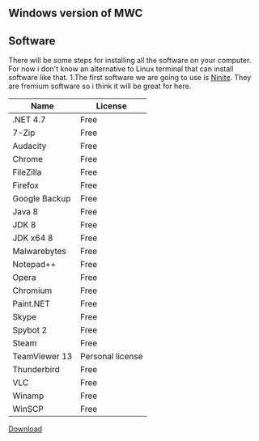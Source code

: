 ## Windows version of MWC

## Software
There will be some steps for installing all the software on your computer. For now i don't know an alternative to Linux terminal that can install software like that. 
1.The first software we are going to use is [Ninite](https://ninite.com). They are fremium software so i think it will be great for here.

| Name     | License |
| ---      | ---     |
| .NET 4.7 | Free    |
| 7-Zip    | Free    |
| Audacity | Free    |
| Chrome   | Free    |
| FileZilla| Free    |
| Firefox  | Free    |
|Google Backup| Free    |
| Java 8   | Free    |
| JDK 8    | Free    |
| JDK x64 8| Free    |
|Malwarebytes | Free    |
| Notepad++ | Free    |
| Opera    | Free    |
| Chromium | Free    |
| Paint.NEТ| Free    |
| Skype    | Free    |
| Spybot 2 | Free    |
| Steam    | Free    |
| TeamViewer 13 | Personal license    |
| Thunderbird| Free    |
| VLC      | Free    |
| Winamp   | Free    |
| WinSCP   | Free    |


[Download](https://ninite.com/.net4.7.1-7zip-audacity-chrome-filezilla-firefox-googlebackupandsync-java8-jdk8-jdkx8-malwarebytes-notepadplusplus-operaChromium-paint.net-skype-spybot2-steam-teamviewer13-thunderbird-vlc-winamp-winrar-winscp/)